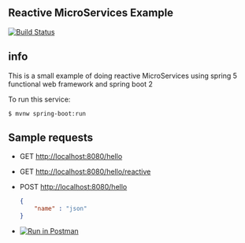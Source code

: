 ## Reactive MicroServices Example

[![Build Status](https://travis-ci.org/cecile/reactive-ms-example.svg?branch=master)](https://travis-ci.org/cecile/reactive-ms-example)

## info
This is a small example of doing reactive MicroServices using spring 5 functional web framework and spring boot 2

To run this service:

```shell
$ mvnw spring-boot:run
```

## Sample requests

- GET [http://localhost:8080/hello](http://localhost:8080/hello)

- GET [http://localhost:8080/hello/reactive](http://localhost:8080/hello/reactive)

- POST [http://localhost:8080/hello](http://localhost:8080/hello) 

    ```json
    {
        "name" : "json"
    }
    ```

- [![Run in Postman](https://run.pstmn.io/button.svg)](https://app.getpostman.com/run-collection/498aea143dc572212f17)
